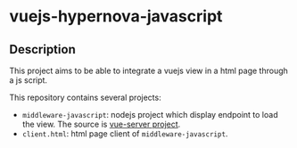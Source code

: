 # vuejs-hypernova-javascript

## Description

This project aims to be able to integrate a vuejs view in a html page through a js script.

This repository contains several projects:

- `middleware-javascript`: nodejs project which display endpoint to load the view. The source is [vue-server project](https://github.com/fvandenbulcke/microfrontend/tree/master/vuejs-hypernova-litelement/vue-server).
- `client.html`: html page client of `middleware-javascript`.